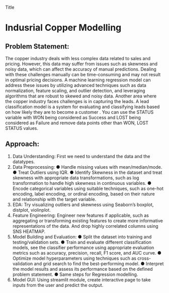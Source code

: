 Title
# Indusrial Copper Modelling
## Problem Statement:
The copper industry deals with less complex data related to sales and pricing. However, this data may suffer from issues such as skewness and noisy data, which can affect the accuracy of manual predictions. 
Dealing with these challenges manually can be time-consuming and may not result in optimal pricing decisions. A machine learning regression model can address these issues by utilizing advanced techniques such as data normalization, feature scaling, and outlier detection, and leveraging algorithms that are robust to skewed and noisy data.
Another area where the copper industry faces challenges is in capturing the leads. A lead classification model is a system for evaluating and classifying leads based on how likely they are to become a customer . 
You can use the STATUS variable with WON being considered as Success and LOST being considered as Failure and remove data points other than WON, LOST STATUS values.

## Approach:
1) Data Understanding: First we need to understand the data and the datatypes.
2) Data Preprocessing:
● Handle missing values with mean/median/mode.
● Treat Outliers using IQR.
● Identify Skewness in the dataset and treat skewness with appropriate data transformations, such as log transformation to handle high skewness in continuous variables.
● Encode categorical variables using suitable techniques, such as one-hot encoding, label encoding, or ordinal encoding, based on their nature and relationship with the target variable.
3) EDA: Try visualizing outliers and skewness using Seaborn’s boxplot, distplot, violinplot.
4) Feature Engineering: Engineer new features if applicable, such as aggregating or transforming existing features to create more informative representations of the data. And drop highly correlated columns using SNS HEATMAP.
5) Model Building and Evaluation:
● Split the dataset into training and testing/validation sets.
● Train and evaluate different classification models, see the classifier performance using appropriate evaluation metrics such as accuracy, precision, recall, F1 score, and AUC curve.
● Optimize model hyperparameters using techniques such as cross-validation and grid search to find the best-performing model.
● Interpret the model results and assess its performance based on the defined problem statement.
● Same steps for Regression modelling.
6) Model GUI: Using streamlit module, create interactive page to take inputs from the user and predict the output.
